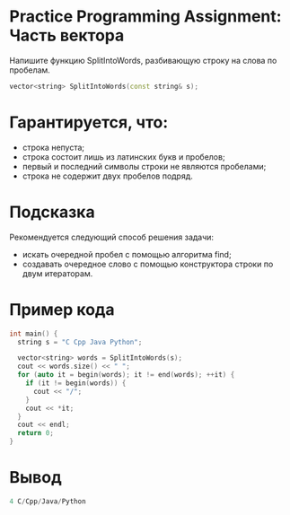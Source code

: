 # Practice Programming Assignment: Часть вектора

Напишите функцию SplitIntoWords, разбивающую строку на слова по пробелам.

```c++
vector<string> SplitIntoWords(const string& s);
```
# Гарантируется, что:

* строка непуста;
* строка состоит лишь из латинских букв и пробелов;
* первый и последний символы строки не являются пробелами;
* строка не содержит двух пробелов подряд.
# Подсказка
Рекомендуется следующий способ решения задачи:
* искать очередной пробел с помощью алгоритма find;
* создавать очередное слово с помощью конструктора строки по двум итераторам.

# Пример кода
``` c++
int main() {
  string s = "C Cpp Java Python";

  vector<string> words = SplitIntoWords(s);
  cout << words.size() << " ";
  for (auto it = begin(words); it != end(words); ++it) {
    if (it != begin(words)) {
      cout << "/";
    }
    cout << *it;
  }
  cout << endl;  
  return 0;
}
```
# Вывод
```c++
4 С/Cpp/Java/Python
```
